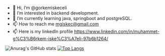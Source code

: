 - 👋 Hi, I’m @gorkemiskeceli
- 👀 I’m interested in backend development.
- 🌱 I’m currently learning java, springboot and postgreSQL.
- 📫 How to reach me mgiskec@gmail.com
- 📫 Here is my linkedIn profile https://www.linkedin.com/in/muhammet-g%C3%B6rkem-iske%C3%A7eli-97b6b1264/

![Anurag's GitHub stats](https://github-readme-stats.vercel.app/api?username=gorkemiskeceli&show_icons=true&theme=radical)
[![Top Langs](https://github-readme-stats.vercel.app/api/top-langs/?username=gorkemiskeceli&layout=pie)](https://github.com/anuraghazra/github-readme-stats)
<!---
gorkemiskeceli/gorkemiskeceli is a ✨ special ✨ repository because its `README.md` (this file) appears on your GitHub profile.
You can click the Preview link to take a look at your changes.
--->
